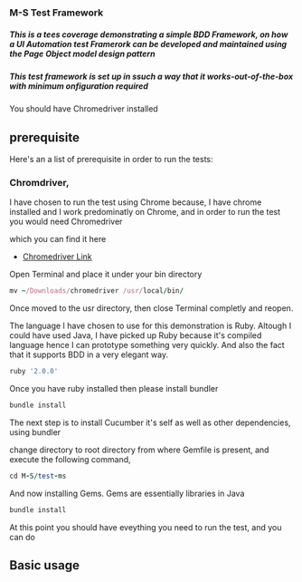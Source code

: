 ### M-S Test Framework

##### This is a tees coverage demonstrating a simple BDD Framework, on how a UI Automation test Framerork can be developed and maintained using the Page Object model design pattern

##### This test framework is set up in ssuch a way that it works-out-of-the-box with minimum onfiguration required


You should have Chromedriver installed 

## prerequisite

Here's an a list of prerequisite in order to run the tests:


### Chromdriver,   

I have chosen to run the test using Chrome because, I have chrome installed and I work predominatly on Chrome,  and in order to run the test you would need Chromedriver 

which you can find it here
* [Chromedriver Link](http://chromedriver.storage.googleapis.com/index.html?path=2.21/)


Open Terminal and place it under your bin directory

```ruby
mv ~/Downloads/chromedriver /usr/local/bin/
```

Once moved to the usr directory, then close Terminal completly and reopen.


The language I have chosen to use for this demonstration is Ruby.  Altough I could have used Java, I have picked up Ruby because it's compiled language hence I can prototype something very quickly.  And also the fact that it supports BDD in a very elegant way. 

```ruby
ruby '2.0.0'
```

Once you have ruby installed then please install bundler

```ruby
bundle install
```

The next step is to install Cucumber it's self as well as  other dependencies, using bundler

change directory to root directory from where Gemfile is present, and execute the following command,

```ruby
cd M-S/test-ms
```

And now installing Gems.  Gems are essentially libraries in Java

```ruby
bundle install
```

At this point you should have eveything you need to run the test, and you can do 

## Basic usage



